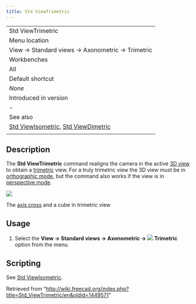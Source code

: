 ```yaml
---
title: Std ViewTrimetric
---
```


|                                                                                                                       |
| --------------------------------------------------------------------------------------------------------------------- |
| Std ViewTrimetric                                                                                                     |
| Menu location                                                                                                         |
| View → Standard views → Axonometric → Trimetric                                                                       |
| Workbenches                                                                                                           |
| All                                                                                                                   |
| Default shortcut                                                                                                      |
| _None_                                                                                                                |
| Introduced in version                                                                                                 |
| -                                                                                                                     |
| See also                                                                                                              |
| [Std ViewIsometric](/Std_ViewIsometric "Std ViewIsometric"), [Std ViewDimetric](/Std_ViewDimetric "Std ViewDimetric") |
|                                                                                                                       |

## Description

The **Std ViewTrimetric** command realigns the camera in the active [3D view](/3D_view "3D view") to obtain a [trimetric](https://en.wikipedia.org/wiki/Axonometric_projection#Three_types) view. For a truly trimetric view the 3D view must be in [orthographic mode](/Std_OrthographicCamera "Std OrthographicCamera"), but the command also works if the view is in [perspective mode](/Std_PerspectiveCamera "Std PerspectiveCamera").

![](/images/Std_ViewTrimetric_example.svg)

The [axis cross](/Std_AxisCross "Std AxisCross") and a cube in trimetric view

## Usage

1. Select the **View → Standard views → Axonometric → ![](/images/Std_ViewTrimetric.svg) Trimetric** option from the menu.

## Scripting

See [Std ViewIsometric](/Std_ViewIsometric#Scripting "Std ViewIsometric").

Retrieved from "<http://wiki.freecad.org/index.php?title=Std_ViewTrimetric/en&oldid=1449571>"
